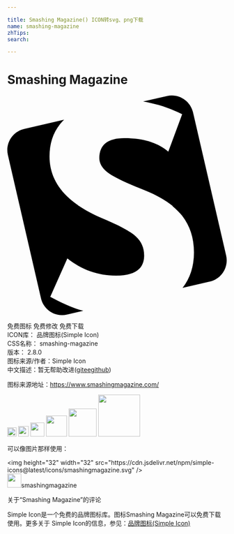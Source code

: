 ```yaml
---

title: Smashing Magazine() ICON转svg、png下载
name: smashing-magazine
zhTips: 
search: 

---
```


# Smashing Magazine  <small style="font-size: 60%;font-weight: 100"></small>

<div id="svg" class="svg-wrap">
<svg role="img" viewBox="0 0 24 24" xmlns="http://www.w3.org/2000/svg"><title>Smashing Magazine icon</title><path d="M7.734 12.002c.766.524 1.662 1.01 2.708 1.443 1.785.742 2.985 1.387 3.601 1.936.615.547.928 1.248.928 2.104-.005 1.457-1.023 2.189-3.076 2.189-1.977 0-3.75-.627-5.326-1.875l-1.871 4.186c1.422.761 2.58 1.257 3.475 1.496l.141.033-1.798.416c-1.271.292-2.539-.503-2.832-1.771L.061 6.5c-.291-1.271.5-2.539 1.773-2.835l4.375-1.009c-.158.155-.307.316-.441.485l-.018.021c-.753.949-1.131 2.115-1.131 3.505 0 2.101 1.03 3.87 3.079 5.296l.046.029-.01.01zm10.358.072c-.84-.672-1.904-1.268-3.24-1.786-1.98-.784-3.271-1.41-3.871-1.872-.6-.465-.914-.981-.914-1.557 0-1.459.914-2.19 2.76-2.19 2.041 0 3.646.494 4.786 1.476l1.515-4.08c-1.095-.556-2.235-.96-3.405-1.216l-.06-.015c-.256-.061-.525-.12-.811-.164l2.625-.602c1.275-.285 2.535.511 2.836 1.771l3.63 15.647c.284 1.274-.51 2.551-1.784 2.835l-2.985.69c.824-1.051 1.245-2.34 1.245-3.87 0-1.575-.437-2.911-1.306-4.021-.285-.346-.615-.676-1.006-1.006l-.044-.029.029-.011z"/></svg>
</div>
<detail full-name='smashing-magazine'></detail>

<div class="detail-page">
<p>
<span><span class="badge-success badge">免费图标</span> <span class="badge-success badge">免费修改</span>  <span class="badge-success badge">免费下载</span> </span>
<br/>
<span>
ICON库：
<span class="badge-secondary badge">品牌图标(Simple Icon)</span> 
</span>
<br/>
<span>
CSS名称：
<span class="badge-secondary badge">smashing-magazine</span> 
</span>

<br/>
<span>
版本：
<span class="badge-secondary badge">2.8.0</span> 
</span>
<br/>
<span>图标来源/作者：<span class="badge-light badge">Simple Icon</span></span> 
<br/>
<span class="zh-detail">中文描述：暂无<span class="help-link"><span>帮助改进</span>(<a href="https://gitee.com/liuwave/icon-helper/edit/master/json/brands/smashing-magazine.json" target="_blank" rel="noopener noreferrer">gitee</a><a href="https://github.com/liuwave/icon-helper/edit/master/json/brands/smashing-magazine.json" target="_blank" rel="noopener noreferrer">github</a></span>)</span><br/>
</p>
</div><div class="description description alert alert-light"><p>图标来源地址：<a href="https://www.smashingmagazine.com/" target="_blank" rel="noopener noreferrer">https://www.smashingmagazine.com/</a></p></div>
<div class="alert alert-dark">
<img height="21" width="21" src="https://cdn.jsdelivr.net/npm/simple-icons@latest/icons/smashingmagazine.svg" />
<img height="24" width="24" src="https://cdn.jsdelivr.net/npm/simple-icons@latest/icons/smashingmagazine.svg" />
<img height="32" width="32" src="https://cdn.jsdelivr.net/npm/simple-icons@latest/icons/smashingmagazine.svg" />
<img height="48" width="48" src="https://cdn.jsdelivr.net/npm/simple-icons@latest/icons/smashingmagazine.svg" />
<img height="64" width="64" src="https://cdn.jsdelivr.net/npm/simple-icons@latest/icons/smashingmagazine.svg" />
<img height="96" width="96" src="https://cdn.jsdelivr.net/npm/simple-icons@latest/icons/smashingmagazine.svg" />

</div>
<div>
  <p>可以像图片那样使用：    
  </p>
  <div class="alert alert-primary" style="font-size: 14px">
    &lt;img height="32" width="32" src="https://cdn.jsdelivr.net/npm/simple-icons@latest/icons/smashingmagazine.svg" /&gt;
    <copy-btn content='<img height="32" width="32" src="https://cdn.jsdelivr.net/npm/simple-icons@latest/icons/smashingmagazine.svg" />'></copy-btn>
  </div>
  <div class="alert alert-secondary">
    <img height="32" width="32" src="https://cdn.jsdelivr.net/npm/simple-icons@latest/icons/smashingmagazine.svg" />smashingmagazine
    <copy-btn content="smashingmagazine" btn-title="复制图标名称"></copy-btn>
  </div>
</div>

<Vssue title="关于“Smashing Magazine”的评论" >关于“Smashing Magazine”的评论</Vssue>


<div><p>Simple Icon是一个免费的品牌图标库。图标Smashing Magazine可以免费下载使用。更多关于  Simple Icon的信息，参见：<a target="_blank" href="https://iconhelper.cn/brands.html">品牌图标(Simple Icon)</a>
</p></div>
